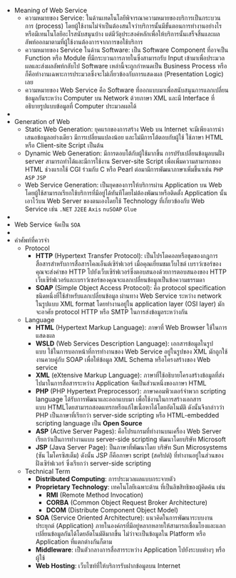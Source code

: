 - Meaning of Web Service
	- ความหมายของ Service: ในด้านเทดโนโลยีพิจารณาความหมายของบริการเป็นกระบวนการ (process) โดยผู้ใช้งานไม่จำเป็นต้องสนใจว่าบริการนั้นมีขั้นตอนการทำงานอย่างไร หรือมีเทนโนโลยีอะไรสนับสนุนบ้าง แต่มีวัตุประสงค์หลักเพื่อให้บริการนั้นเสร็จสิ้นและผลลัพท์ออกมาตามที่ผู้ใช้งานต้องการจากการขอใช้บริการ
	- ความหมายของ Service ในด้าน Software: เป็น Software Component ที่อาจเป็น Function หรือ Module ที่มีกระบวนการภายในซึ่งสามารถรับ Input เข้ามาเพื่อประมวลผลและส่งผลลัพท์กลับไป Software เหล่านี้จะถูกกำหนดเป็น Business Process หรือก็คือทำงานเฉพาะการประมวลซึ่งจะไม่เกี่ยวข้องกับการแสดงผล (Presentation Logic) เลย
	- ความหมายของ Web Service คือ Software ที่ออกแบบมาเพื่อสนับสนุนการแลกเปลี่ยนข้อมูลกันระหว่าง Computer บน Network ด้วยภาษา XML และมี Interface ที่อธิบายรูปแบบข้อมูลที่ Computer ประมวลผลได้
-
- Generation of Web
	- Static Web Generation: ยุคแรกของการสร้าง Web บน Internet จะมีเพียงการนำเสนอข้อมูลอย่างเดียว มีการเปลี่ยนแปลงน้อย และไม่มีการโต้ตอบกับผู้ใช้ ใช้ภาษา HTML หรือ Client-site Script เป็นต้น
	- Dynamic Web Generation: มีการตอบโต้กับผู้ใช้มากขึ้น การปรับเปลี่ยนข้อมูลบนฝั่ง server สามารถทำได้และมีการใช้งาน Server-site Script เพื่อเพิ่มความสามารถของ HTML ช่วงแรกใช้ CGI ร่วมกับ C หรือ Pearl ต่อมามีการพัฒนาภาษาเพิ่มขึ้นาเช่น `PHP` `ASP` `JSP`
	- Web Service Generation: เป็นยุคของการให้บริการผ่าน Application บน Web โดยผู้ใช้สามารถเรียกใช้บริการที่มีอยู่ได้ทันทีโดยไม่ต้องพัฒนาหรือติดตั้ง Application นั้นเอาไว้บน Web Server ของตนเองโดยใช้ Technology ที่เกี่ยวข้องกับ Web Service เช่น `.NET` `J2EE`  `Axis` `nuSOAP` `Glue`
-
- Web Service จัดเป็น `SOA`
-
- คำศัพท์ที่ควรจำ
	- Protocol
		- **HTTP** (Hypertext Transfer Protocol): เป็นโปรโตคอลหรือชุดของกฎการสื่อสารสำหรับการสื่อสารไคลเอ็นต์เซิร์ฟเวอร์ เมื่อคุณเยี่ยมชมเว็บไซต์ เบราว์เซอร์ของคุณจะส่งคำขอ HTTP ไปยังเว็บเซิร์ฟเวอร์ซึ่งตอบสนองด้วยการตอบสนองของ HTTP เว็บเซิร์ฟเวอร์และเบราว์เซอร์ของคุณจะแลกเปลี่ยนข้อมูลเป็นข้อความธรรมดา
		- **SOAP** (Simple Object Access Protocol): คือ protocol specification ชนิดหนึ่งที่ใช้สำหรับแลกเปลี่ยนข้อมูล ผ่านทาง Web Service ระหว่าง network ในรูปแบบ XML format โดยทำงานอยู่ใน application layer (OSI layer) มักจะอาศัย protocol HTTP หรือ SMTP ในการส่งข้อมูลระหว่างกัน
	- Language
		- **HTML** (Hypertext Markup Language): ภาษาที่ Web Browser ใช้ในการแสดงผล
		- **WSLD** (Web Services Description Language): เอกสารข้อมูลในรูปแบบ ใช้ในการบอกหน้าที่การทำงานของ Web Service อยู่ในรูปของ XML มักถูกใช้งานควบคู่กับ SOAP เพื่อให้ข้อมูล XML Schema หรือโครงสร้างของ Web service
		- **XML** (eXtensive Markup Language): ภาษาที่ใช้อธิบายโครงสร้างข้อมูลที่ส่งไปมาในการสื่อสารระหว่าง Application จัดเป็นส่วนหนึ่งของภาษา HTML
		- **PHP** (PHP Hypertext Preprocessor): ภาษาคอมพิวเตอร์จำพวก scripting language ได้รับการพัฒนาและออกแบบมา เพื่อใช้งานในการสร้างเอกสารแบบ HTMLโดยสามารถสอดแทรกหรือแก้ไขเนื้อหาได้โดยอัตโนมัติ ดังนั้นจึงกล่าวว่า PHP เป็นภาษาที่เรียกว่า server-side scripting หรือ HTML-embedded scripting language เป็น **Open Source**
		- **ASP** (Active Server Pages): คือโปรแกรมที่ทำงานบนเครื่อง Web Server เรียกว่าเป็นการทำงานแบบ server-side scripting พัฒนาโดยบริษัท Microsoft
		- **JSP** (Java Server Page): ป็นภาษาที่พัฒนาโดย บริษัท Sun Microsystems (ซัน ไมโครซิสเต็ม) ดังนั้น JSP ก็คือภาษา script (สคริปต์) ที่ทำงานอยู่ในส่วนของฝั่งเซิร์ฟเวอร์ ซึ่งเรียกว่า server-side scripting
	- Technical Term
		- **Distributed Computing**: การประมวลผลแบบกระจายตัว
		- **Proprietary Technology**: เทคโนโลยีเฉพาะด้าน ที่เป็นลิขสิทธิของผู้คิดค้น เช่น
			- **RMI** (Remote Method Invocation)
			- **CORBA** (Common Object Request Broker Architecture)
			- **DCOM** (Distribute Component Object Model)
		- **SOA** (Service Oriented Architecture): แนวคิดในการพัฒนาระบบงานประยุกต์ (Application) ภายในองค์กรที่มีอยู่หลากหลายให้สามารถเชื่อมโยงและแลกเปลี่ยนข้อมูลกันได้โดยอัตโนมัติมากขึ้น ไม่ว่าจะเป็นข้อมูลใน Platform หรือ Application ที่แตกต่างกันก็ตาม
		- **Middleware**: เป็นตัวกลางการสื่อสารระหว่าง Application ไปยังระบบต่างๆ หรือ ผู้ใช้
		- **Web Hosting**: เว็บไซท์ที่ให้บริการรับฝากข้อมูลบน Internet